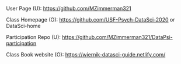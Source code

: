 User Page (U):
  https://github.com/MZimmerman321

Class Homepage (O):
  https://github.com/USF-Psych-DataSci-2020 
  or
  DataSci-home 

Participation Repo (U):
  https://github.com/MZimmerman321/DataPsi-participation
  
Class Book website (O):
  https://wiernik-datasci-guide.netlify.com/
